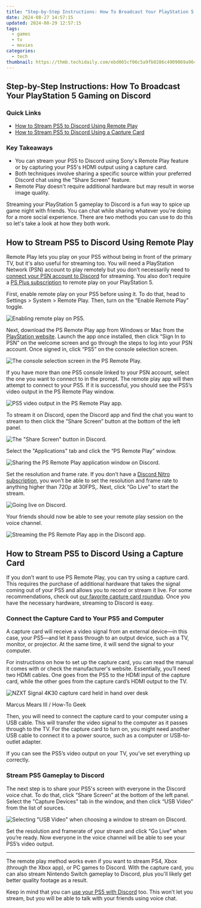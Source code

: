 ```yaml
---
title: "Step-by-Step Instructions: How To Broadcast Your PlayStation 5 Gaming on Discord"
date: 2024-08-27 14:57:15
updated: 2024-08-29 12:57:15
tags:
  - games
  - tv
  - movies
categories:
  - tech
thumbnail: https://thmb.techidaily.com/ebd065cf06c5a9fb0286c4909069a9647cc2d269684aea8711a00f6335b22f38.jpg
---
```


## Step-by-Step Instructions: How To Broadcast Your PlayStation 5 Gaming on Discord

### Quick Links

* [How to Stream PS5 to Discord Using Remote Play](https://extra-support.techidaily.com/updated-premium-steadicam-options-for-high-quality-dslr-shoots/)
* [How to Stream PS5 to Discord Using a Capture Card](https://screen-mirroring-recording.techidaily.com/updated-in-2024-innovative-ios-tools-for-ps2-game-replication/)

### Key Takeaways

* You can stream your PS5 to Discord using Sony's Remote Play feature or by capturing your PS5's HDMI output using a capture card.
* Both techniques involve sharing a specific source within your preferred Discord chat using the "Share Screen" feature.
* Remote Play doesn't require additional hardware but may result in worse image quality.

 Streaming your PlayStation 5 gameplay to Discord is a fun way to spice up game night with friends. You can chat while sharing whatever you're doing for a more social experience. There are two methods you can use to do this so let's take a look at how they both work.

##  How to Stream PS5 to Discord Using Remote Play

 Remote Play lets you play on your PS5 without being in front of the primary TV, but it's also useful for streaming too. You will need a PlayStation Network (PSN) account to play remotely but you don’t necessarily need to [connect your PSN account to Discord](https://facebook-videos.techidaily.com/2024-approved-discovery-unearthing-the-best-videos-from-fbs-sphere/) for streaming. You also don’t require a [PS Plus subscription](https://fox-direct.techidaily.com/envision-images-with-circular-focus-shift-ps-for-2024/) to remote play on your PlayStation 5.

 First, enable remote play on your PS5 before using it. To do that, head to Settings > System > Remote Play. Then, turn on the “Enable Remote Play” toggle.

![Enabling remote play on PS5.](https://static1.howtogeekimages.com/wordpress/wp-content/uploads/2024/05/enable-remote-play-ps5.png) 

 Next, download the PS Remote Play app from Windows or Mac from the [PlayStation website](https://www.playstation.com/en-us/remote-play/). Launch the app once installed, then click “Sign In to PSN” on the welcome screen and go through the steps to log into your PSN account. Once signed in, click “PS5” on the console selection screen.

![The console selection screen in the PS Remote Play.](https://static1.howtogeekimages.com/wordpress/wp-content/uploads/2024/05/console-selection-screen-ps-remote-play.jpg) 

 If you have more than one PS5 console linked to your PSN account, select the one you want to connect to in the prompt. The remote play app will then attempt to connect to your PS5\. If it is successful, you should see the PS5’s video output in the PS Remote Play window.

![PS5 video output in the PS Remote Play app.](https://static1.howtogeekimages.com/wordpress/wp-content/uploads/2024/05/ps5-remote-play-streaming.jpg) 

 To stream it on Discord, open the Discord app and find the chat you want to stream to then click the “Share Screen” button at the bottom of the left panel.

![The "Share Screen" button in Discord.](https://static1.howtogeekimages.com/wordpress/wp-content/uploads/2024/05/select-screen-share-discord.jpg) 

 Select the "Applications" tab and click the “PS Remote Play” window.

![Sharing the PS Remote Play application window on Discord.](https://static1.howtogeekimages.com/wordpress/wp-content/uploads/2024/05/select-ps5-remote-play-window-discord.jpg) 

 Set the resolution and frame rate. If you don’t have a [Discord Nitro subscription](https://ios-unlock.techidaily.com/forgot-apple-iphone-12-mini-backup-password-heres-what-to-do-by-drfone-ios/), you won’t be able to set the resolution and frame rate to anything higher than 720p at 30FPS,. Next, click “Go Live” to start the stream.

![Going live on Discord.](https://static1.howtogeekimages.com/wordpress/wp-content/uploads/2024/05/discord-ps5-stream-go-live.jpg) 

 Your friends should now be able to see your remote play session on the voice channel.

![Streaming the PS Remote Play app in the Discord app.](https://static1.howtogeekimages.com/wordpress/wp-content/uploads/2024/05/streaming-ps5-remote-play-discord.jpg) 

##  How to Stream PS5 to Discord Using a Capture Card

 If you don’t want to use PS Remote Play, you can try using a capture card. This requires the purchase of additional hardware that takes the signal coming out of your PS5 and allows you to record or stream it live. For some recommendations, check out [our favorite capture card roundup](https://fox-helps.techidaily.com/updated-2024-approved-google-ar-decorations-and-their-competing-products/). Once you have the necessary hardware, streaming to Discord is easy.

###  Connect the Capture Card to Your PS5 and Computer

 A capture card will receive a video signal from an external device—in this case, your PS5—and let it pass through to an output device, such as a TV, monitor, or projector. At the same time, it will send the signal to your computer.

 For instructions on how to set up the capture card, you can read the manual it comes with or check the manufacturer's website. Essentially, you’ll need two HDMI cables. One goes from the PS5 to the HDMI input of the capture card, while the other goes from the capture card’s HDMI output to the TV.

![NZXT Signal 4K30 capture card held in hand over desk](https://static1.howtogeekimages.com/wordpress/wp-content/uploads/2022/06/nzxt-signal-4k30-in-hand.jpg) 

Marcus Mears III / How-To Geek

 Then, you will need to connect the capture card to your computer using a USB cable. This will transfer the video signal to the computer as it passes through to the TV. For the capture card to turn on, you might need another USB cable to connect it to a power source, such as a computer or USB-to-outlet adapter.

 If you can see the PS5’s video output on your TV, you’ve set everything up correctly.

###  Stream PS5 Gameplay to Discord

 The next step is to share your PS5's screen with everyone in the Discord voice chat. To do that, click “Share Screen” at the bottom of the left panel. Select the "Capture Devices" tab in the window, and then click “USB Video” from the list of sources.

![Selecting "USB Video" when choosing a window to stream on Discord.](https://static1.howtogeekimages.com/wordpress/wp-content/uploads/2024/05/select-ps5-usb-video-stream-discord.jpg) 

 Set the resolution and framerate of your stream and click “Go Live” when you’re ready. Now everyone in the voice channel will be able to see your PS5’s video output.

---

 The remote play method works even if you want to stream PS4, Xbox (through the Xbox app), or PC games to Discord. With the capture card, you can also stream Nintendo Switch gameplay to Discord, plus you'll likely get better quality footage as a result.

 Keep in mind that you can [use your PS5 with Discord](https://screen-sharing-recording.techidaily.com/new-discover-the-top-8-android-platforms-for-large-gatherings/) too. This won’t let you stream, but you will be able to talk with your friends using voice chat.

<ins class="adsbygoogle"
     style="display:block"
     data-ad-format="autorelaxed"
     data-ad-client="ca-pub-7571918770474297"
     data-ad-slot="1223367746"></ins>



<ins class="adsbygoogle"
     style="display:block"
     data-ad-client="ca-pub-7571918770474297"
     data-ad-slot="8358498916"
     data-ad-format="auto"
     data-full-width-responsive="true"></ins>
